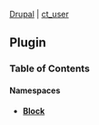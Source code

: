 
[Drupal](../namespaces/drupal.md) | [ct_user](../namespaces/drupal-ct-user.md)

## Plugin



### Table of Contents


#### Namespaces
- **[Block](../namespaces/drupal-ct-user-plugin-block.md)**















